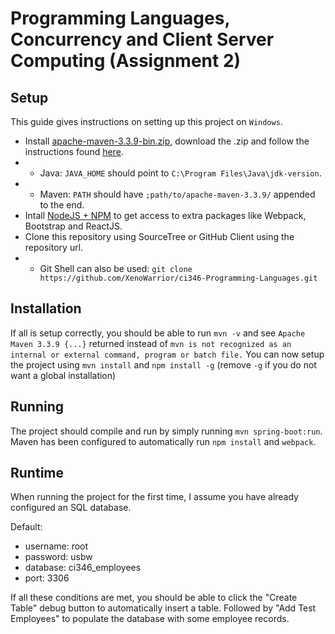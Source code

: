 # Programming Languages, Concurrency and Client Server Computing (Assignment 2)

## Setup
This guide gives instructions on setting up this project on `Windows`.

* Install [apache-maven-3.3.9-bin.zip](http://www.mirrorservice.org/sites/ftp.apache.org/maven/maven-3/3.3.9/binaries/apache-maven-3.3.9-bin.zip), download the .zip and follow the instructions found [here](https://maven.apache.org/install.html).
* * Java: `JAVA_HOME` should point to `C:\Program Files\Java\jdk-version`.
* * Maven: `PATH` should have `;path/to/apache-maven-3.3.9/` appended to the end.
* Intall [NodeJS + NPM](https://nodejs.org/en/) to get access to extra packages like Webpack, Bootstrap and ReactJS.
* Clone this repository using SourceTree or GitHub Client using the repository url.
* * Git Shell can also be used: `git clone https://github.com/XenoWarrior/ci346-Programming-Languages.git`

## Installation
If all is setup correctly, you should be able to run `mvn -v` and see `Apache Maven 3.3.9 {...}` returned instead of `mvn is not recognized as an internal or external command, program or batch file.`
You can now setup the project using `mvn install` and `npm install -g` (remove `-g` if you do not want a global installation)

## Running
The project should compile and run by simply running `mvn spring-boot:run`.
Maven has been configured to automatically run `npm install` and `webpack`.

## Runtime
When running the project for the first time, I assume you have already configured an SQL database.

Default:
* username: root
* password: usbw
* database: ci346_employees
* port: 3306

If all these conditions are met, you should be able to click the "Create Table" debug button to automatically insert a table.
Followed by "Add Test Employees" to populate the database with some employee records.